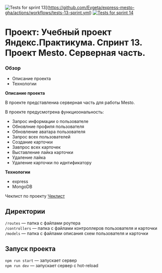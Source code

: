 ![Tests for sprint 13](https://github.com/Evgeta/express-mesto-gha/actions/workflows/tests-13-sprint.yml/badge.svg)](https://github.com/Evgeta/express-mesto-gha/actions/workflows/tests-13-sprint.yml) [![Tests for sprint 14](https://github.com/Evgeta/express-mesto-gha/actions/workflows/tests-14-sprint.yml/badge.svg)](https://github.com/Evgeta/express-mesto-gha/actions/workflows/tests-14-sprint.yml)


# Проект: Учебный проект Яндекс.Практикума. Спринт 13. Проект Mesto. Серверная часть. 

### Обзор
* Описание проекта
* Технологии

**Описание проекта**

 В проекте представлениа серверная часть для работы Mesto.

 В проекте предусмотрена функциоональность:
  * Запрос информации о пользователе
  * Обновлние профиля пользователя
  * Обновление аватара пользователя
  * Запрос всех пользователей
  * Создание карточки
  * Завпрос всех карточек
  * Выставление лайка карточки
  * Удаление лайка
  * Удаление карточки по иднтификатору

**Технологии**

* express
* MongoDB

Чеклист по проекту [Чеклист](https://code.s3.yandex.net/web-developer/checklists/new-program/checklist-13/index.html)

## Директории

`/routes` — папка с файлами роутера  
`/controllers` — папка с файлами контроллеров пользователя и карточки   
`/models` — папка с файлами описания схем пользователя и карточки  


## Запуск проекта

`npm run start` — запускает сервер   
`npm run dev` — запускает сервер с hot-reload
